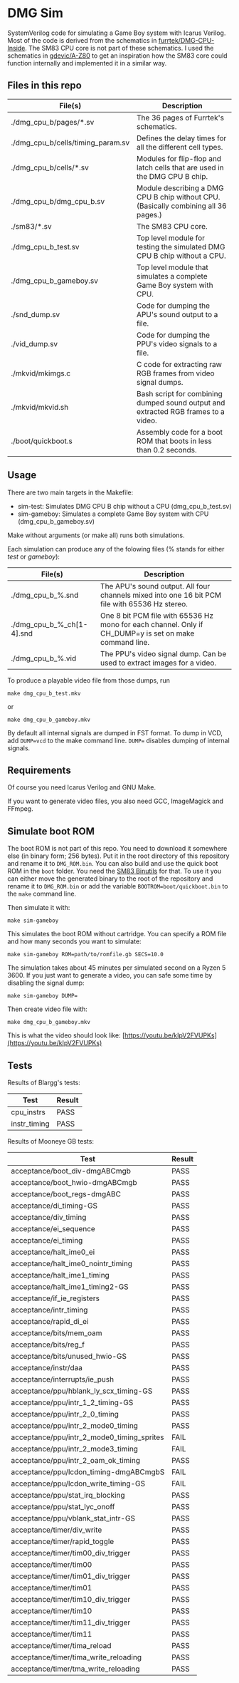 DMG Sim
=======

SystemVerilog code for simulating a Game Boy system with Icarus Verilog.
Most of the code is derived from the schematics in
[furrtek/DMG-CPU-Inside](https://github.com/furrtek/DMG-CPU-Inside).
The SM83 CPU core is not part of these schematics. I used the schematics in
[gdevic/A-Z80](https://github.com/gdevic/A-Z80) to get an inspiration how the
SM83 core could function internally and implemented it in a similar way.


Files in this repo
------------------

| File(s)                           | Description                                                                         |
| --------------------------------- | ----------------------------------------------------------------------------------- |
| ./dmg_cpu_b/pages/*.sv            | The 36 pages of Furrtek's schematics.                                               |
| ./dmg_cpu_b/cells/timing_param.sv | Defines the delay times for all the different cell types.                           |
| ./dmg_cpu_b/cells/*.sv            | Modules for flip-flop and latch cells that are used in the DMG CPU B chip.          |
| ./dmg_cpu_b/dmg_cpu_b.sv          | Module describing a DMG CPU B chip without CPU. (Basically combining all 36 pages.) |
| ./sm83/*.sv                       | The SM83 CPU core.                                                                  |
| ./dmg_cpu_b_test.sv               | Top level module for testing the simulated DMG CPU B chip without a CPU.            |
| ./dmg_cpu_b_gameboy.sv            | Top level module that simulates a complete Game Boy system with CPU.                |
| ./snd_dump.sv                     | Code for dumping the APU's sound output to a file.                                  |
| ./vid_dump.sv                     | Code for dumping the PPU's video signals to a file.                                 |
| ./mkvid/mkimgs.c                  | C code for extracting raw RGB frames from video signal dumps.                       |
| ./mkvid/mkvid.sh                  | Bash script for combining dumped sound output and extracted RGB frames to a video.  |
| ./boot/quickboot.s                | Assembly code for a boot ROM that boots in less than 0.2 seconds.


Usage
-----

There are two main targets in the Makefile:

 * sim-test: Simulates DMG CPU B chip without a CPU (dmg_cpu_b_test.sv)
 * sim-gameboy: Simulates a complete Game Boy system with CPU (dmg_cpu_b_gameboy.sv)

Make without arguments (or make all) runs both simulations.

Each simulation can produce any of the folowing files (% stands for either *test* or *gameboy*):

| File(s)                   | Description                                                                                            |
| ------------------------- | ------------------------------------------------------------------------------------------------------ |
| ./dmg_cpu_b_%.snd         | The APU's sound output. All four channels mixed into one 16 bit PCM file with 65536 Hz stereo.         |
| ./dmg_cpu_b_%_ch[1-4].snd | One 8 bit PCM file with 65536 Hz mono for each channel. Only if CH_DUMP=y is set on make command line. |
| ./dmg_cpu_b_%.vid         | The PPU's video signal dump. Can be used to extract images for a video.                                |

To produce a playable video file from those dumps, run
```
make dmg_cpu_b_test.mkv
```
or
```
make dmg_cpu_b_gameboy.mkv
```

By default all internal signals are dumped in FST format. To dump in VCD, add `DUMP=vcd` to the make command line. `DUMP=`
disables dumping of internal signals.


Requirements
------------

Of course you need Icarus Verilog and GNU Make.

If you want to generate video files, you also need GCC, ImageMagick and FFmpeg.


Simulate boot ROM
-----------------

The boot ROM is not part of this repo. You need to download it somewhere else (in binary form; 256 bytes).
Put it in the root directory of this repository and rename it to `DMG_ROM.bin`. You can also build and use
the quick boot ROM in the `boot` folder. You need the [SM83 Binutils](https://github.com/msinger/binutils-sm83)
for that. To use it you can either move the generated binary to the root of the repository and rename it
to `DMG_ROM.bin` or add the variable `BOOTROM=boot/quickboot.bin` to the `make` command line.

Then simulate it with:
```
make sim-gameboy
```

This simulates the boot ROM without cartridge. You can specify a ROM file and how many seconds you want to
simulate:
```
make sim-gameboy ROM=path/to/romfile.gb SECS=10.0
```

The simulation takes about 45 minutes per simulated second on a Ryzen 5 3600. If you just want to generate a
video, you can safe some time by disabling the signal dump:
```
make sim-gameboy DUMP=
```

Then create video file with:
```
make dmg_cpu_b_gameboy.mkv
```

This is what the video should look like: [https://youtu.be/kIpV2FVUPKs](https://youtu.be/kIpV2FVUPKs)


Tests
-----

Results of Blargg's tests:

| Test         | Result |
| ------------ | ------ |
| cpu_instrs   | PASS   |
| instr_timing | PASS   |

Results of Mooneye GB tests:

| Test                                       | Result |
| ------------------------------------------ | ------ |
| acceptance/boot_div-dmgABCmgb              | PASS   |
| acceptance/boot_hwio-dmgABCmgb             | PASS   |
| acceptance/boot_regs-dmgABC                | PASS   |
| acceptance/di_timing-GS                    | PASS   |
| acceptance/div_timing                      | PASS   |
| acceptance/ei_sequence                     | PASS   |
| acceptance/ei_timing                       | PASS   |
| acceptance/halt_ime0_ei                    | PASS   |
| acceptance/halt_ime0_nointr_timing         | PASS   |
| acceptance/halt_ime1_timing                | PASS   |
| acceptance/halt_ime1_timing2-GS            | PASS   |
| acceptance/if_ie_registers                 | PASS   |
| acceptance/intr_timing                     | PASS   |
| acceptance/rapid_di_ei                     | PASS   |
| acceptance/bits/mem_oam                    | PASS   |
| acceptance/bits/reg_f                      | PASS   |
| acceptance/bits/unused_hwio-GS             | PASS   |
| acceptance/instr/daa                       | PASS   |
| acceptance/interrupts/ie_push              | PASS   |
| acceptance/ppu/hblank_ly_scx_timing-GS     | PASS   |
| acceptance/ppu/intr_1_2_timing-GS          | PASS   |
| acceptance/ppu/intr_2_0_timing             | PASS   |
| acceptance/ppu/intr_2_mode0_timing         | PASS   |
| acceptance/ppu/intr_2_mode0_timing_sprites | FAIL   |
| acceptance/ppu/intr_2_mode3_timing         | FAIL   |
| acceptance/ppu/intr_2_oam_ok_timing        | PASS   |
| acceptance/ppu/lcdon_timing-dmgABCmgbS     | FAIL   |
| acceptance/ppu/lcdon_write_timing-GS       | FAIL   |
| acceptance/ppu/stat_irq_blocking           | PASS   |
| acceptance/ppu/stat_lyc_onoff              | PASS   |
| acceptance/ppu/vblank_stat_intr-GS         | PASS   |
| acceptance/timer/div_write                 | PASS   |
| acceptance/timer/rapid_toggle              | PASS   |
| acceptance/timer/tim00_div_trigger         | PASS   |
| acceptance/timer/tim00                     | PASS   |
| acceptance/timer/tim01_div_trigger         | PASS   |
| acceptance/timer/tim01                     | PASS   |
| acceptance/timer/tim10_div_trigger         | PASS   |
| acceptance/timer/tim10                     | PASS   |
| acceptance/timer/tim11_div_trigger         | PASS   |
| acceptance/timer/tim11                     | PASS   |
| acceptance/timer/tima_reload               | PASS   |
| acceptance/timer/tima_write_reloading      | PASS   |
| acceptance/timer/tma_write_reloading       | PASS   |
